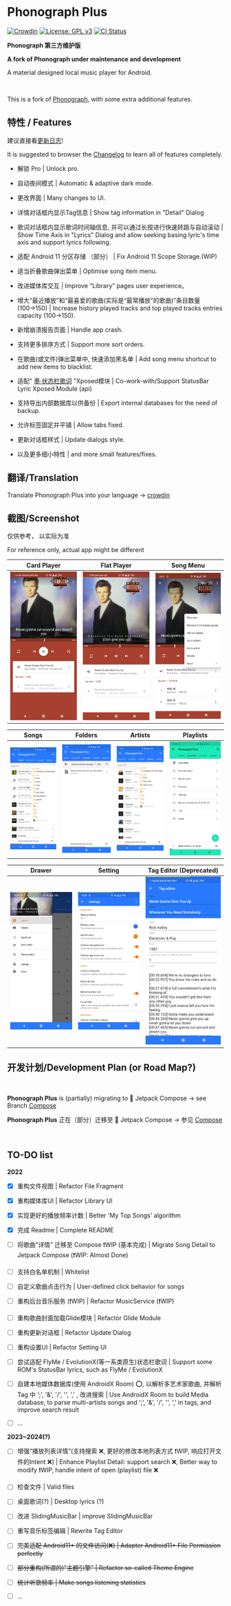 # Phonograph Plus

[![Crowdin](https://badges.crowdin.net/phonograph-plus/localized.svg)](https://crowdin.com/project/phonograph-plus)
[![License: GPL v3](https://img.shields.io/badge/License-GPL%20v3-blue.svg)](https://github.com/chr56/Phonograph_Plus/blob/release/LICENSE.txt)
[<img src="https://github.com/chr56/Phonograph/workflows/ci/badge.svg" alt="CI Status">](https://github.com/chr56/Phonograph_Plus/actions/workflows/ci.yml)

**Phonograph 第三方维护版**

**A fork of Phonograph under maintenance and development**


A material designed local music player for Android.

<br/>

This is a fork of [Phonograph](https://github.com/kabouzeid/Phonograph), with some extra additional features.

## **特性** / **Features**

建议直接看[更新日志](app/src/main/assets/phonograph-changelog-zh-rCN.html)!

It is suggested to browser the [Changelog](app/src/main/assets/phonograph-changelog.html) to learn all of features completely.

* 解锁 Pro | Unlock pro.

* 自动夜间模式 | Automatic & adaptive dark mode.

* 更改界面 | Many changes to UI.

* 详情对话框内显示Tag信息 | Show tag information in "Detail" Dialog

* 歌词对话框内显示歌词时间轴信息, 并可以通过长按进行快速转跳与自动滚动 | Show Time Axis in "Lyrics" Dialog and allow seeking basing
  lyric's time axis and support lyrics following.

* 适配 Android 11 分区存储 （部分） | Fix Android 11 Scope Storage.(WIP)

* 适当折叠歌曲弹出菜单 | Optimise song item menu.

* 改进媒体库交互 | Improve “Library” pages user experience。

* 增大“最近播放”和“最喜爱的歌曲(实际是“最常播放”的歌曲)”条目数量(100→150) | Increase history played tracks and top played
  tracks entries capacity (100->150).

* 新增崩溃报告页面 | Handle app crash.

* 支持更多排序方式 | Support more sort orders.

* 在歌曲(或文件)弹出菜单中, 快速添加黑名单 | Add song menu shortcut to add new items to blacklist.

* 适配" [墨·状态栏歌词](https://github.com/577fkj/StatusBarLyric) "Xposed模块 | Co-work-with/Support
  StatusBar Lyric Xposed Module (api)
  
* 支持导出内部数据库以供备份 | Export internal databases for the need of backup.

* 允许标签固定并平铺 | Allow tabs fixed.

* 更新对话框样式 | Update dialogs style.

* 以及更多细小特性 | and more small features/fixes.

## **翻译**/**Translation**

Translate Phonograph Plus into your language -> [crowdin](https://crowdin.com/project/phonograph-plus)

## **截图**/**Screenshot**

仅供参考， 以实际为准

For reference only, actual app might be different

| Card Player | Flat Player |  Song Menu |
| :---------: | :---------: | :--------: |
| ![Screenshots](./art/05.jpg?raw=true) |![Screenshots](./art/08.jpg?raw=true) | ![Screenshots](./art/02.jpg?raw=true) 


Songs | Folders | Artists | Playlists |
:---: | :-----: | :-----: | :-------: |
| ![Screenshots](./art/09.jpg?raw=true) | ![Screenshots](./art/10.jpg?raw=true) | ![Screenshots](./art/07.jpg?raw=true) | ![Screenshots](./art/06.jpg?raw=true)|

| Drawer | Setting | Tag Editor (Deprecated) |
| :----: |:------: | :---------------------: |
| ![Screenshots](./art/03.jpg?raw=true)| ![Screenshots](./art/01.jpg?raw=true) | ![Screenshots](./art/04.jpg?raw=true) |



## **开发计划**/**Development Plan (or Road Map?)**
<br/>

**Phonograph Plus** is (partially) migrating to 🚀 Jetpack Compose -> see Branch [Compose](https://github.com/chr56/Phonograph_Plus/tree/Compose)

**Phonograph Plus** 正在（部分）迁移至 🚀 Jetpack Compose -> 参见 [Compose](https://github.com/chr56/Phonograph_Plus/tree/Compose)

<br/>

## **TO-DO list**

**2022**

- [x] 重构文件视图 | Refactor File Fragment

- [x] 重构媒体库UI | Refactor Library UI 

- [x] 实现更好的播放频率计数 | Better 'My Top Songs' algorithm

- [x] 完成 Readme | Complete README

- [ ] 将歌曲“详情” 迁移至 Compose ❗WIP (基本完成) | Migrate Song Detail to Jetpack Compose (❗WIP: Almost Done)

- [ ] 支持白名单机制 | Whitelist

- [ ] 自定义歌曲点击行为 | User-defined click behavior for songs

- [ ] 重构后台音乐服务 (❗WIP) | Refactor MusicService (❗WIP)
  
- [ ] 重构歌曲封面加载Glide模块 | Refactor Glide Module

- [ ] 重构更新对话框 | Refactor Update Dialog

- [ ] 重构设置UI | Refactor Setting UI
  
- [ ] 尝试适配 FlyMe / EvolutionX(等一系类原生)状态栏歌词 | Support some ROM's StatusBar lyrics, such as FlyMe / EvolutionX

- [ ] 自建本地媒体数据库(使用 AndroidX Room) ⭕, 以解析多艺术家歌曲, 并解析 Tag 中 ‘;’, '&', '/', '\', ',' , 改进搜索 | Use AndroidX Room to build Media database, to parse multi-artists songs and ‘;’, '&', '/', '\', ',' in tags,  and improve search result

- [ ]  ...

**2023~2024(?)**

- [ ] 增强“播放列表详情”(支持搜索 ❌, 更好的修改本地列表方式 ❗WIP, 响应打开文件的Intent ❌) | Enhance Playlist Detail: support search ❌, Better way to modify ❗WIP, handle intent of open (playlist) file ❌

- [ ] 检查文件 | Valid files

- [ ] 桌面歌词(?) | Desktop lyrics (?) 

- [ ] 改进 SlidingMusicBar | improve SlidingMusicBar

- [ ] 重写音乐标签编辑 | Rewrite Tag Editor

- [ ] <del>完美适配 Android11+ 的文件访问(❌) | Adapter Android11+ File Permission perfectly</del>

- [ ] <del>部分重构(所谓的)"主题引擎" | Refactor so-called Theme Engine</del>

- [ ] <del>统计听歌频率 | Make songs listening statistics</del>

- [ ] ...

<br/>
<br/>
<br/>
<br/>

